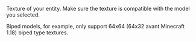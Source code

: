 Texture of your entity. Make sure the texture is compatible with the model you selected.

Biped models, for example, only support 64x64 (64x32 avant Minecraft 1.18) biped type textures.